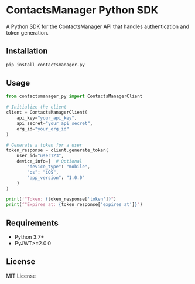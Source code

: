 # ContactsManager Python SDK

A Python SDK for the ContactsManager API that handles authentication and token generation.

## Installation

```bash
pip install contactsmanager-py
```

## Usage

```python
from contactsmanager_py import ContactsManagerClient

# Initialize the client
client = ContactsManagerClient(
    api_key="your_api_key",
    api_secret="your_api_secret",
    org_id="your_org_id"
)

# Generate a token for a user
token_response = client.generate_token(
    user_id="user123",
    device_info={  # Optional
        "device_type": "mobile",
        "os": "iOS",
        "app_version": "1.0.0"
    }
)

print(f"Token: {token_response['token']}")
print(f"Expires at: {token_response['expires_at']}")
```

## Requirements

- Python 3.7+
- PyJWT>=2.0.0

## License

MIT License 